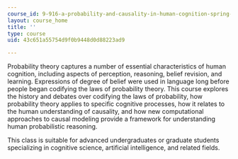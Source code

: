 ```yaml
---
course_id: 9-916-a-probability-and-causality-in-human-cognition-spring-2003
layout: course_home
title: ''
type: course
uid: 43c651a55754d9f0b9448d0d88223ad9

---
```

Probability theory captures a number of essential characteristics of human cognition, including aspects of perception, reasoning, belief revision, and learning. Expressions of degree of belief were used in language long before people began codifying the laws of probability theory. This course explores the history and debates over codifying the laws of probability, how probability theory applies to specific cognitive processes, how it relates to the human understanding of causality, and how new computational approaches to causal modeling provide a framework for understanding human probabilistic reasoning.

This class is suitable for advanced undergraduates or graduate students specializing in cognitive science, artificial intelligence, and related fields.
